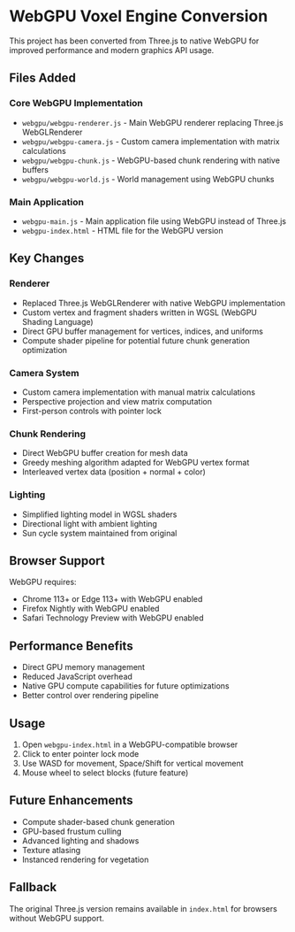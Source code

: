 # WebGPU Voxel Engine Conversion

This project has been converted from Three.js to native WebGPU for improved performance and modern graphics API usage.

## Files Added

### Core WebGPU Implementation
- `webgpu/webgpu-renderer.js` - Main WebGPU renderer replacing Three.js WebGLRenderer
- `webgpu/webgpu-camera.js` - Custom camera implementation with matrix calculations
- `webgpu/webgpu-chunk.js` - WebGPU-based chunk rendering with native buffers
- `webgpu/webgpu-world.js` - World management using WebGPU chunks

### Main Application
- `webgpu-main.js` - Main application file using WebGPU instead of Three.js
- `webgpu-index.html` - HTML file for the WebGPU version

## Key Changes

### Renderer
- Replaced Three.js WebGLRenderer with native WebGPU implementation
- Custom vertex and fragment shaders written in WGSL (WebGPU Shading Language)
- Direct GPU buffer management for vertices, indices, and uniforms
- Compute shader pipeline for potential future chunk generation optimization

### Camera System
- Custom camera implementation with manual matrix calculations
- Perspective projection and view matrix computation
- First-person controls with pointer lock

### Chunk Rendering
- Direct WebGPU buffer creation for mesh data
- Greedy meshing algorithm adapted for WebGPU vertex format
- Interleaved vertex data (position + normal + color)

### Lighting
- Simplified lighting model in WGSL shaders
- Directional light with ambient lighting
- Sun cycle system maintained from original

## Browser Support

WebGPU requires:
- Chrome 113+ or Edge 113+ with WebGPU enabled
- Firefox Nightly with WebGPU enabled
- Safari Technology Preview with WebGPU enabled

## Performance Benefits

- Direct GPU memory management
- Reduced JavaScript overhead
- Native GPU compute capabilities for future optimizations
- Better control over rendering pipeline

## Usage

1. Open `webgpu-index.html` in a WebGPU-compatible browser
2. Click to enter pointer lock mode
3. Use WASD for movement, Space/Shift for vertical movement
4. Mouse wheel to select blocks (future feature)

## Future Enhancements

- Compute shader-based chunk generation
- GPU-based frustum culling
- Advanced lighting and shadows
- Texture atlasing
- Instanced rendering for vegetation

## Fallback

The original Three.js version remains available in `index.html` for browsers without WebGPU support.